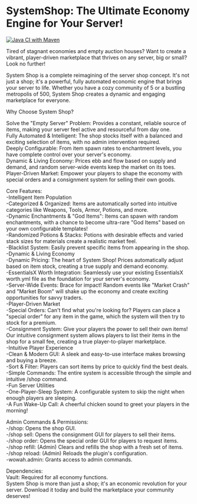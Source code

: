 # SystemShop: The Ultimate Economy Engine for Your Server!

[![Java CI with Maven](https://github.com/grip244/SystemShop/actions/workflows/maven.yml/badge.svg?branch=master)](https://github.com/grip244/SystemShop/actions/workflows/maven.yml)

Tired of stagnant economies and empty auction houses? Want to create a vibrant, player-driven marketplace that thrives on any server, big or small? Look no further!

System Shop is a complete reimagining of the server shop concept. It's not just a shop; it's a powerful, fully automated economic engine that brings your server to life. Whether you have a cozy community of 5 or a bustling metropolis of 500, System Shop creates a dynamic and engaging marketplace for everyone.

Why Choose System Shop?

Solve the "Empty Server" Problem: Provides a constant, reliable source of items, making your server feel active and resourceful from day one.\
Fully Automated & Intelligent: The shop stocks itself with a balanced and exciting selection of items, with no admin intervention required.\
Deeply Configurable: From item spawn rates to enchantment levels, you have complete control over your server's economy.\
Dynamic & Living Economy: Prices ebb and flow based on supply and demand, and random server-wide events keep the market on its toes.\
Player-Driven Market: Empower your players to shape the economy with special orders and a consignment system for selling their own goods.

Core Features:\
-Intelligent Item Population\
-Categorized & Organized: Items are automatically sorted into intuitive categories like Weapons, Tools, Armor, Potions, and more.\
-Dynamic Enchantments & "God Items": Items can spawn with random enchantments, with a chance to become ultra-rare "God Items" based on your own configurable templates!\
-Randomized Potions & Stacks: Potions with desirable effects and varied stack sizes for materials create a realistic market feel.\
-Blacklist System: Easily prevent specific items from appearing in the shop.\
-Dynamic & Living Economy\
-Dynamic Pricing: The heart of System Shop! Prices automatically adjust based on item stock, creating a true supply and demand economy.\
-EssentialsX Worth Integration: Seamlessly use your existing EssentialsX worth.yml file as the foundation for your server's economy.\
-Server-Wide Events: Brace for impact! Random events like "Market Crash" and "Market Boom" will shake up the economy and create exciting opportunities for savvy traders.\
-Player-Driven Market\
-Special Orders: Can't find what you're looking for? Players can place a "special order" for any item in the game, which the system will then try to stock for a premium.\
-Consignment System: Give your players the power to sell their own items! Our intuitive consignment system allows players to list their items in the shop for a small fee, creating a true player-to-player marketplace.\
-Intuitive Player Experience\
-Clean & Modern GUI: A sleek and easy-to-use interface makes browsing and buying a breeze.\
-Sort & Filter: Players can sort items by price to quickly find the best deals.\
-Simple Commands: The entire system is accessible through the simple and intuitive /shop command.\
-Fun Server Utilities\
-One-Player-Sleep System: A configurable system to skip the night when enough players are sleeping.\
-A Fun Wake-Up Call: A cheerful chicken sound to greet your players in the morning!

Admin Commands & Permissions:\
-/shop: Opens the shop GUI.\
-/shop sell: Opens the consignment GUI for players to sell their items.\
-/shop order: Opens the special order GUI for players to request items.\
-/shop refill: (Admin) Clears and refills the shop with a fresh set of items.\
-/shop reload: (Admin) Reloads the plugin's configuration.\
-wowah.admin: Grants access to admin commands.

Dependencies:\
Vault: Required for all economy functions.\
System Shop is more than just a shop; it's an economic revolution for your server. Download it today and build the marketplace your community deserves!
